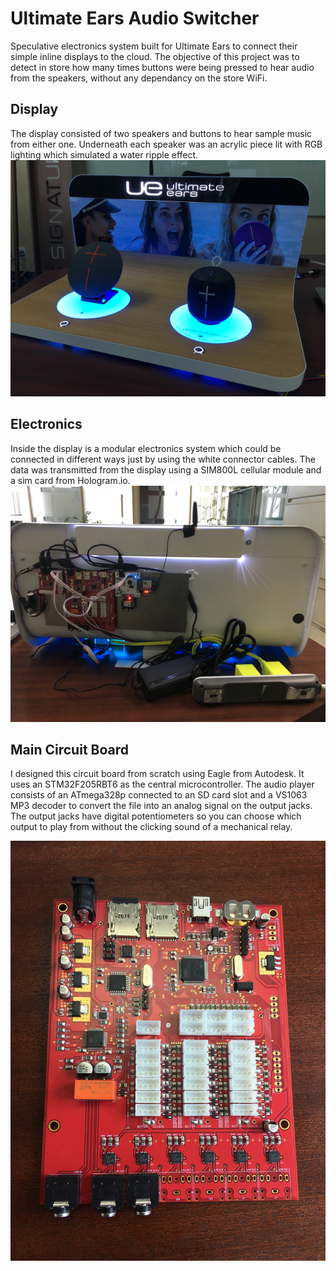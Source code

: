 # Ultimate Ears Audio Switcher
Speculative electronics system built for Ultimate Ears to connect their simple inline displays to the cloud. The objective of this project was to detect in store how many times buttons were being pressed to hear audio from the speakers, without any dependancy on the store WiFi.

## Display
The display consisted of two speakers and buttons to hear sample music from either one. Underneath each speaker was an acrylic piece lit with RGB lighting which simulated a water ripple effect.
![Display](/images/display.jpg)

## Electronics
Inside the display is a modular electronics system which could be connected in different ways just by using the white connector cables. The data was transmitted from the display using a SIM800L cellular module and a sim card from Hologram.io.
![Electronics](/images/inside.jpg)

## Main Circuit Board
I designed this circuit board from scratch using Eagle from Autodesk. It uses an STM32F205RBT6 as the central microcontroller. The audio player consists of an ATmega328p connected to an SD card slot and a VS1063 MP3 decoder to convert the file into an analog signal on the output jacks. The output jacks have digital potentiometers so you can choose which output to play from without the clicking sound of a mechanical relay.

![Circuit Board](/images/circuit.jpg)


